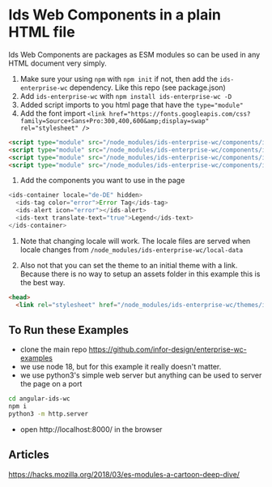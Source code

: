 # Ids Web Components in a plain HTML file

Ids Web Components are packages as ESM modules so can be used in any HTML document very simply.

1. Make sure your using `npm` with `npm init` if not, then add the `ids-enterprise-wc` dependency. Like this repo (see package.json)
1. Add `ids-enterprise-wc` with `npm install ids-enterprise-wc -D`
1. Added script imports to you html page that have the `type="module"`
1. Add the font import `<link href="https://fonts.googleapis.com/css?family=Source+Sans+Pro:300,400,600&amp;display=swap" rel="stylesheet" />`

```html
<script type="module" src="/node_modules/ids-enterprise-wc/components/ids-container/ids-container.js"></script>
<script type="module" src="/node_modules/ids-enterprise-wc/components/ids-tag/ids-tag.js"></script>
<script type="module" src="/node_modules/ids-enterprise-wc/components/ids-alert/ids-alert.js"></script>
<script type="module" src="/node_modules/ids-enterprise-wc/components/ids-text/ids-text.js"></script>
```

1. Add the components you want to use in the page

```js
<ids-container locale="de-DE" hidden>
  <ids-tag color="error">Error Tag</ids-tag>
  <ids-alert icon="error"></ids-alert>
  <ids-text translate-text="true">Legend</ids-text>
</ids-container>
```

1. Note that changing locale will work. The locale files are served when locale changes from `/node_modules/ids-enterprise-wc/local-data`

1. Also not that you can set the theme to an initial theme with a link. Because there is no way to setup an assets folder in this example this is the best way.

```html
<head>
  <link rel="stylesheet" href="/node_modules/ids-enterprise-wc/themes/ids-theme-default-light.css">
```

## To Run these Examples

- clone the main repo https://github.com/infor-design/enterprise-wc-examples
- we use node 18, but for this example it really doesn't matter.
- we use python3's simple web server but anything can be used to server the page on a port

```sh
cd angular-ids-wc
npm i
python3 -m http.server
```

- open http://localhost:8000/ in the browser
 
## Articles

https://hacks.mozilla.org/2018/03/es-modules-a-cartoon-deep-dive/